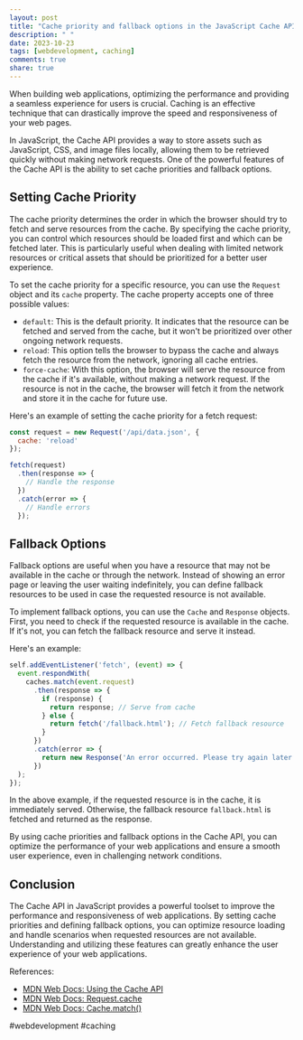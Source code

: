 ```yaml
---
layout: post
title: "Cache priority and fallback options in the JavaScript Cache API"
description: " "
date: 2023-10-23
tags: [webdevelopment, caching]
comments: true
share: true
---
```


When building web applications, optimizing the performance and providing a seamless experience for users is crucial. Caching is an effective technique that can drastically improve the speed and responsiveness of your web pages. 

In JavaScript, the Cache API provides a way to store assets such as JavaScript, CSS, and image files locally, allowing them to be retrieved quickly without making network requests. One of the powerful features of the Cache API is the ability to set cache priorities and fallback options.

## Setting Cache Priority

The cache priority determines the order in which the browser should try to fetch and serve resources from the cache. By specifying the cache priority, you can control which resources should be loaded first and which can be fetched later. This is particularly useful when dealing with limited network resources or critical assets that should be prioritized for a better user experience.

To set the cache priority for a specific resource, you can use the `Request` object and its `cache` property. The cache property accepts one of three possible values:

- `default`: This is the default priority. It indicates that the resource can be fetched and served from the cache, but it won't be prioritized over other ongoing network requests.
- `reload`: This option tells the browser to bypass the cache and always fetch the resource from the network, ignoring all cache entries.
- `force-cache`: With this option, the browser will serve the resource from the cache if it's available, without making a network request. If the resource is not in the cache, the browser will fetch it from the network and store it in the cache for future use.

Here's an example of setting the cache priority for a fetch request:

```javascript
const request = new Request('/api/data.json', {
  cache: 'reload'
});

fetch(request)
  .then(response => {
    // Handle the response
  })
  .catch(error => {
    // Handle errors
  });
```

## Fallback Options

Fallback options are useful when you have a resource that may not be available in the cache or through the network. Instead of showing an error page or leaving the user waiting indefinitely, you can define fallback resources to be used in case the requested resource is not available.

To implement fallback options, you can use the `Cache` and `Response` objects. First, you need to check if the requested resource is available in the cache. If it's not, you can fetch the fallback resource and serve it instead.

Here's an example:

```javascript
self.addEventListener('fetch', (event) => {
  event.respondWith(
    caches.match(event.request)
      .then(response => {
        if (response) {
          return response; // Serve from cache
        } else {
          return fetch('/fallback.html'); // Fetch fallback resource
        }
      })
      .catch(error => {
        return new Response('An error occurred. Please try again later.');
      })
  );
});
```

In the above example, if the requested resource is in the cache, it is immediately served. Otherwise, the fallback resource `fallback.html` is fetched and returned as the response.

By using cache priorities and fallback options in the Cache API, you can optimize the performance of your web applications and ensure a smooth user experience, even in challenging network conditions.

## Conclusion

The Cache API in JavaScript provides a powerful toolset to improve the performance and responsiveness of web applications. By setting cache priorities and defining fallback options, you can optimize resource loading and handle scenarios when requested resources are not available. Understanding and utilizing these features can greatly enhance the user experience of your web applications.

References:
- [MDN Web Docs: Using the Cache API](https://developer.mozilla.org/en-US/docs/Web/API/Cache_API)
- [MDN Web Docs: Request.cache](https://developer.mozilla.org/en-US/docs/Web/API/Request/cache)
- [MDN Web Docs: Cache.match()](https://developer.mozilla.org/en-US/docs/Web/API/Cache/match) 

#webdevelopment #caching